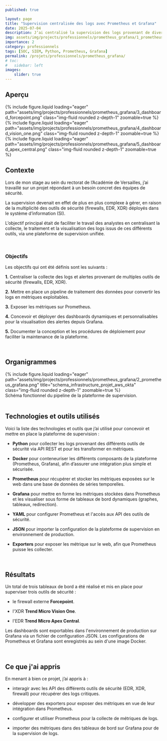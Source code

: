 ```yaml
---
published: true

layout: page
title: "Supervision centralisée des logs avec Prometheus et Grafana"
date: 2025-07-04
description: J’ai centralisé la supervision des logs provenant de divers outils de sécurité sur une plateforme, en développant un pipeline Python qui convertit ces alertes en métriques stockables dans Prometheus, permettant la création de tableaux de bord dynamiques avec Grafana.
img: assets/img/projects/professionnels/prometheus_grafana/1_prometheus_grafana_illustration.png
importance: 2
category: professionnels
tags: [SOC, SIEM, Python, Prometheus, Grafana]
permalink: /projets/professionnels/prometheus_grafana/
# toc:
#   sidebar: left
images:
    slider: true
---
```


## Aperçu

<swiper-container keyboard="true" navigation="false" pagination="true" pagination-clickable="true" pagination-dynamic-bullets="true" rewind="true" autoplay='{"delay":5000,"disableOnInteraction":false}' speed="1000">
  <swiper-slide>{% include figure.liquid loading="eager" path="assets/img/projects/professionnels/prometheus_grafana/3_dashboard_forcepoint.png" class="img-fluid rounded z-depth-1" zoomable=true %}</swiper-slide>
  <swiper-slide>{% include figure.liquid loading="eager" path="assets/img/projects/professionnels/prometheus_grafana/4_dashboard_vision_one.png" class="img-fluid rounded z-depth-1" zoomable=true %}</swiper-slide>
  <swiper-slide>{% include figure.liquid loading="eager" path="assets/img/projects/professionnels/prometheus_grafana/5_dashboard_apex_central.png" class="img-fluid rounded z-depth-1" zoomable=true %}</swiper-slide>
</swiper-container>

<br>

## Contexte

Lors de mon stage au sein du rectorat de l’Académie de Versailles, j’ai travaillé sur un projet répondant à un besoin concret des équipes de sécurité.

La supervision devenait en effet de plus en plus complexe à gérer, en raison de la multiplicité des outils de sécurité (firewalls, EDR, XDR) déployés dans le système d’information (SI).

L’objectif principal était de faciliter le travail des analystes en centralisant la collecte, le traitement et la visualisation des logs issus de ces différents outils, via une plateforme de supervision unifiée.

<br>

### Objectifs

Les objectifs qui ont été définis sont les suivants :

**1.** Centraliser la collecte des logs et alertes provenant de multiples outils de sécurité (firewalls, EDR, XDR).

**2.** Mettre en place un pipeline de traitement des données pour convertir les logs en métriques exploitables.

**3.** Exposer les métriques sur Prometheus.

**4.** Concevoir et déployer des dashboards dynamiques et personnalisables pour la visualisation des alertes depuis Grafana.

**5.** Documenter la conception et les procédures de déploiement pour faciliter la maintenance de la plateforme.

<br>

## Organigrammes

<div class="row">
    <div class="col-sm mt-3 mt-md-0">
        {% include figure.liquid loading="eager" path="assets/img/projects/professionnels/prometheus_grafana/2_prometheus_grafana.png" title="schema_infrastructure_projet_aws_okta" class="img-fluid rounded z-depth-1" zoomable=true %}
    </div>
</div>
<div class="caption">
    Schéma fonctionnel du pipeline de la plateforme de supervision.
</div>

<br>

## Technologies et outils utilisés

Voici la liste des technologies et outils que j’ai utilisé pour concevoir et mettre en place la plateforme de supervision :

* **Python** pour collecter les logs provenant des différents outils de sécurité via API REST et pour les transformer en métriques.

* **Docker** pour conteneuriser les différents composants de la plateforme (Prometheus, Grafana), afin d’assurer une intégration plus simple et sécurisée.

* **Prometheus** pour récupérer et stocker les métriques exposées sur le web dans une base de données de séries temporelles.

* **Grafana** pour mettre en forme les métriques stockées dans Prometheus et les visualiser sous forme de tableaux de bord dynamiques (graphes, tableaux, redirection).

* **YAML** pour configurer Prometheus et l'accès aux API des outils de sécurité.

* **JSON** pour importer la configuration de la plateforme de supervision en environnement de production.

* **Exporters** pour exposer les métrique sur le web, afin que Prometheus puisse les collecter.

<br>

## Résultats

Un total de trois tableaux de bord a été réalisé et mis en place pour superviser trois outils de sécurité :

* le firewall externe **Forcepoint**.

* l'XDR **Trend Micro Vision One**.

* l'EDR **Trend Micro Apex Central**.

Les dashboards sont exportables dans l'environnement de production sur Grafana via un fichier de configuration JSON. Les configurations de Prometheus et Grafana sont enregistrés au sein d'une image Docker.

<br>

## Ce que j'ai appris

En menant à bien ce projet, j’ai appris à :

* interagir avec les API des différents outils de sécurité (EDR, XDR, firewall) pour récupérer des logs critiques.

* développer des exporters pour exposer des métriques en vue de leur intégration dans Prometheus.

* configurer et utiliser Prometheus pour la collecte de métriques de logs.

* importer des métriques dans des tableaux de bord sur Grafana pour de la supervision de logs.
